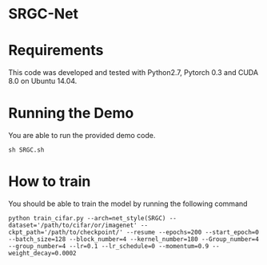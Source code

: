 # SRGC-Net

# Requirements
This code was developed and tested with Python2.7, Pytorch 0.3 and CUDA 8.0 on Ubuntu 14.04.

# Running the Demo
You are able to run the provided demo code.  
```
sh SRGC.sh
```
# How to train
You should be able to train the model by running the following command 
```
python train_cifar.py --arch=net_style(SRGC) --dataset='/path/to/cifar/or/imagenet' --ckpt_path='/path/to/checkpoint/' --resume --epochs=200 --start_epoch=0 --batch_size=128 --block_number=4 --kernel_number=180 --Group_number=4 --group_number=4 --lr=0.1 --lr_schedule=0 --momentum=0.9 --weight_decay=0.0002 
```
